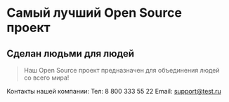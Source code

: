 # Самый лучший Open Source проект

## Сделан людьми для людей

> Наш Open Source проект предназначен для объединения людей со всего мира!

Контакты нашей компании:
Тел: 8 800 333 55 22
Email: support@test.ru
